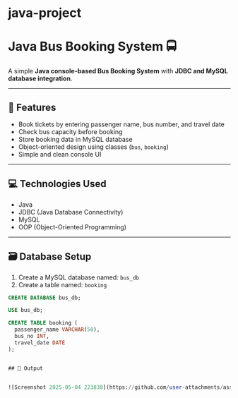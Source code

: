 # java-project

# Java Bus Booking System 🚍

A simple **Java console-based Bus Booking System** with **JDBC and MySQL database integration**.

---

## 📌 Features

- Book tickets by entering passenger name, bus number, and travel date
- Check bus capacity before booking
- Store booking data in MySQL database
- Object-oriented design using classes (`bus`, `booking`)
- Simple and clean console UI

---

## 💻 Technologies Used

- Java
- JDBC (Java Database Connectivity)
- MySQL
- OOP (Object-Oriented Programming)

---

## 🗃️ Database Setup

1. Create a MySQL database named: `bus_db`
2. Create a table named: `booking`

```sql
CREATE DATABASE bus_db;

USE bus_db;

CREATE TABLE booking (
  passenger_name VARCHAR(50),
  bus_no INT,
  travel_date DATE
);


## 🧾 Output


![Screenshot 2025-05-04 223838](https://github.com/user-attachments/assets/3ee7c18f-040f-4f3a-87cc-7c4338408ba6)



